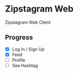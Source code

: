 # Zipstagram Web

Zipstagram Web Client

## Progress

- [x] Log In / Sign Up
- [x] Feed
- [ ] Profile
- [ ] See Hashtag
